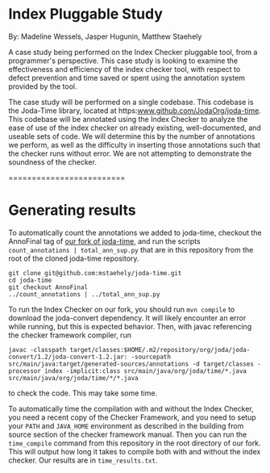 # Index Pluggable Study
By: Madeline Wessels, Jasper Hugunin, Matthew Staehely

A case study being performed on the Index Checker pluggable tool, from a programmer's perspective.
This case study is looking to examine the effectiveness and efficiency of the index checker tool, with
respect to defect prevention and time saved or spent using the annotation system provided by the tool.

The case study will be performed on a single codebase. This codebase is the Joda-Time library, located
at https:www.github.com/JodaOrg/joda-time. This codebase will be annotated using the Index Checker to 
analyze the ease of use of the index checker on already existing, well-documented, and useable sets of 
code. We will determine this by the number of annotations we perform, as well as the difficulty in 
inserting those annotations such that the checker runs without error. We are not attempting to demonstrate 
the soundness of the checker.

=========================

# Generating results

To automatically count the annotations we added to joda-time, checkout the AnnoFinal tag of [our fork of joda-time](https://github.com/mstaehely/joda-time), and run the scripts `count_annotations | total_ann_sup.py` that are in this repository from the root of the cloned joda-time repository.

```
git clone git@github.com:mstaehely/joda-time.git
cd joda-time
git checkout AnnoFinal
../count_annotations | ../total_ann_sup.py
```

To run the Index Checker on our fork, you should run `mvn compile` to download the joda-convert dependency. It will likely encounter an error while running, but this is expected behavior. Then, with javac referencing the checker framework compiler, run
```
javac -classpath target/classes:$HOME/.m2/repository/org/joda/joda-convert/1.2/joda-convert-1.2.jar: -sourcepath src/main/java:target/generated-sources/annotations -d target/classes -processor index -implicit:class src/main/java/org/joda/time/*.java src/main/java/org/joda/time/*/*.java
```
to check the code. This may take some time.

To automatically time the compilation with and without the Index Checker, you need a recent copy of the Checker Framework, and you need to setup your `PATH` and `JAVA_HOME` environment as described in the building from source section of the checker framework manual.
Then you can run the `time_compile` command from this repository in the root directory of our fork. This will output how long it takes to compile both with and without the index checker. Our results are in `time_results.txt`.


